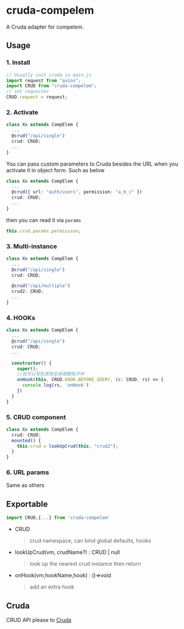 # cruda-compelem

A Cruda adapter for compelem.

## Usage

### 1. Install

```js
// Usually init cruda in main.js
import request from "axios";
import CRUD from "cruda-compelem";
// set requester
CRUD.request = request;
```

### 2. Activate

```ts
class Xx extends CompElem {
  ...
  @crud("/api/single")
  crud: CRUD;
  ...
}
```

You can pass custom parameters to Cruda besides the URL when you activate it in object form. Such as below

```ts
class Xx extends CompElem {
  ...
  @crud({ url: "auth/users", permission: "a_b_c" })
  crud: CRUD;
  ...
}
```

then you can read it via `params`

```js
this.crud.params.permission;
```

### 3. Multi-instance

```ts
class Xx extends CompElem {
  ...
  @crud("/api/single")
  crud: CRUD;

  @crud("/api/multiple")
  crud2: CRUD;
  ...
}
```

### 4. HOOKs

```ts
class Xx extends CompElem {
  ...
  @crud("/api/single")
  crud: CRUD;
  ...

  constructor() {
    super();
    //也可以写在其他生命周期钩子中
    onHook(this, CRUD.HOOK.BEFORE_QUERY, (c: CRUD, rs) => {
      console.log(rs, 'onHook')
    })
  }
}
```

### 5. CRUD component

```ts
class Xx extends CompElem {
  crud: CRUD;
  mounted() {
    this.crud = lookUpCrud(this, "crud2");
  }
}
```

### 6. URL params

Same as others

## Exportable

```js
import CRUD,{...} from 'cruda-compelem'
```

- CRUD
  > crud namespace, can bind global defaults, hooks
- lookUpCrud(vm, crudName?) : CRUD | null
  > look up the nearest crud instance then return
- onHook(vm,hookName,hook) : ()=>void
  > add an extra hook

## Cruda

CRUD API please to [Cruda](https://github.com/holyhigh2/cruda)
